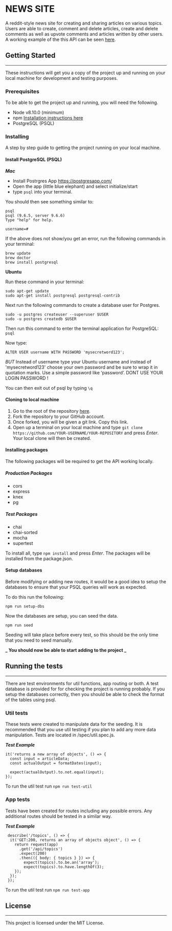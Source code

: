 # NEWS SITE

A reddit-style news site for creating and sharing articles on various topics. Users are able to create, comment and delete articles, create and delete comments as well as upvote comments and articles written by other users. A working example of the this API can be seen [here](https://msd-news.herokuapp.com/api).

## Getting Started

---

These instructions will get you a copy of the project up and running on your local machine for development and testing purposes.

### Prerequisites

To be able to get the project up and running, you will need the following.

- Node v8.10.0 (minimum)
- npm [Installation instructions here]('https://www.npmjs.com/get-npm')
- PostgreSQL (PSQL) 

### Installing

A step by step guide to getting the project running on your local machine.

#### Install PostgreSQL (PSQL)

**_Mac_**

- Install Postrgres App https://postgresapp.com/
- Open the app (little blue elephant) and select initialize/start
- type `psql` into your terminal.

You should then see something similar to:

```
psql
psql (9.6.5, server 9.6.6)
Type "help" for help.

username=#
```

If the above does not show/you get an error, run the following commands in your terminal:

```
brew update
brew doctor
brew install postgresql
```

**Ubuntu**

Run these command in your terminal:

```
sudo apt-get update
sudo apt-get install postgresql postgresql-contrib
```

Next run the following commands to create a database user for Postgres.

```
sudo -u postgres createuser --superuser $USER
sudo -u postgres createdb $USER
```

Then run this command to enter the terminal application for PostgreSQL: `psql`

Now type:

```
ALTER USER username WITH PASSWORD 'mysecretword123';
```

_BUT_ Instead of username type your Ubuntu username and instead of 'mysecretword123' choose your own password and be sure to wrap it in quotation marks. Use a simple password like ‘password’. DONT USE YOUR LOGIN PASSWORD !

You can then exit out of psql by typing `\q`

#### Cloning to local machine

1. Go to the root of the repository [here](https://github.com/infectedByCode/news-site).
2. Fork the repository to your GitHub account.
3. Once forked, you will be given a git link. Copy this link.
4. Open up a terminal on your local machine and type `git clone https://github.com/YOUR-USERNAME/YOUR-REPOSITORY` and press *Enter*. Your local clone will then be created. 

#### Installing packages

The following packages will be required to get the API working locally. 

##### Production Packages
- cors
- express
- knex
- pg

##### Test Packages
- chai
- chai-sorted
- mocha
- supertest

To install all, type `npm install` and press *Enter*. The packages will be installed from the package.json.

#### Setup databases

Before modifying or adding new routes, it would be a good idea to setup the databases to ensure that your PSQL queries will work as expected.

To do this run the following:

`npm run setup-dbs`

Now the databases are setup, you can seed the data.

`npm run seed`

Seeding will take place before every test, so this should be the only time that you need to seed manually.

**_ You should now be able to start adding to the project _**

## Running the tests

---

There are test environments for util functions, app routing or both. A test database is provided for for checking the project is running probably. If you setup the databases correctly, then you should be able to check the format of the tables using psql.

### Util tests

These tests were created to manipulate data for the seeding. It is recommended that you use util testing if you plan to add any more data manipulation. Tests are located in /spec/util.spec.js.

**_Test Example_**

```
it('returns a new array of objects', () => {
  const input = articleData;
  const actualOutput = formatDates(input);

  expect(actualOutput).to.not.equal(input);
});
```

To run the util test run `npm run test-util`

### App tests

Tests have been created for routes including any possible errors. Any additional routes should be tested in a similar way.

**_Test Example_**

```
 describe('/topics', () => {
  it('GET:200, returns an array of objects object', () => {
    return request(app)
      .get('/api/topics')
      .expect(200)
      .then(({ body: { topics } }) => {
        expect(topics).to.be.an('array');
        expect(topics).to.have.lengthOf(3);
    });
  });
 });
```

To run the util test run `npm run test-app`

## License

---

This project is licensed under the MIT License.
